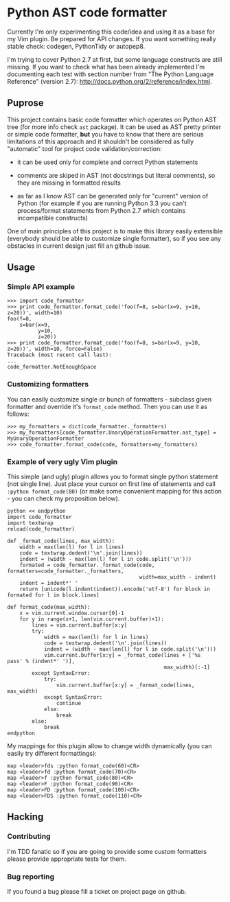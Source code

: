 # Python AST code formatter

Currently I'm only experimenting this code/idea and using it as a base for my Vim plugin. Be prepared for API changes. If you want something really stable check: codegen, PythonTidy or autopep8.

I'm trying to cover Python 2.7 at first, but some language constructs are still missing. If you want to check what has been already implemented I'm documenting each test with section number from "The Python Language Reference" (version 2.7): http://docs.python.org/2/reference/index.html.


## Puprose

This project contains basic code formatter which operates on Python AST tree (for more info check `ast` package). It can be used as AST pretty printer or simple code formatter, __but__ you have to know that there are serious limitations of this approach and it shouldn't be considered as fully "automatic" tool for project code validation/correction:

* it can be used only for complete and correct Python statements

* comments are skiped in AST (not docstrings but literal comments), so they are missing in formatted results

* as far as I know AST can be generated only for "current" version of Python (for example if you are running Python 3.3 you can't process/format statements from Python 2.7 which contains incompatible constructs)


One of main principles of this project is to make this library easily extensible (everybody should be able to customize single formatter), so if you see any obstacles in current design just fill an github issue.


## Usage

### Simple API example

    >>> import code_formatter
    >>> print code_formatter.format_code('foo(f=8, s=bar(x=9, y=10, z=20))', width=10)
    foo(f=8,
        s=bar(x=9,
              y=10,
              z=20))
    >>> print code_formatter.format_code('foo(f=8, s=bar(x=9, y=10, z=20))', width=10, force=False)
    Traceback (most recent call last):
    ...
    code_formatter.NotEnoughSpace

### Customizing formatters

You can easily customize single or bunch of formatters - subclass given formatter and override it's `format_code` method. Then you can use it as follows:

    >>> my_formatters = dict(code_formatter._formatters)
    >>> my_formatters[code_formatter.UnaryOperationFormatter.ast_type] = MyUnaryOperationFormatter
    >>> code_formatter.format_code(code, formatters=my_formatters)


### Example of very ugly Vim plugin
This simple (and ugly) plugin allows you to format single python statement (not single line). Just place your cursor on first line of statements and call `:python format_code(80)` (or make some convenient mapping for this action - you can check my proposition below).

    python << endpython
    import code_formatter
    import textwrap
    reload(code_formatter)

    def _format_code(lines, max_width):
        width = max(len(l) for l in lines)
        code = textwrap.dedent('\n'.join(lines))
        indent = (width - max(len(l) for l in code.split('\n')))
        formated = code_formatter._format_code(code, formatters=code_formatter._formatters,
                                               width=max_width - indent)
        indent = indent*' '
        return [unicode(l.indent(indent)).encode('utf-8') for block in formated for l in block.lines]

    def format_code(max_width):
        x = vim.current.window.cursor[0]-1
        for y in range(x+1, len(vim.current.buffer)+1):
            lines = vim.current.buffer[x:y]
            try:
                width = max(len(l) for l in lines)
                code = textwrap.dedent('\n'.join(lines))
                indent = (width - max(len(l) for l in code.split('\n')))
                vim.current.buffer[x:y] = _format_code(lines + ['%s    pass' % (indent*' ')],
                                                       max_width)[:-1]
            except SyntaxError:
                try:
                    vim.current.buffer[x:y] = _format_code(lines, max_width)
                except SyntaxError:
                    continue
                else:
                    break
            else:
                break
    endpython


My mappings for this plugin allow to change width dynamically (you can easily try different formattings):

    map <leader>fds :python format_code(60)<CR>
    map <leader>fd :python format_code(70)<CR>
    map <leader>f :python format_code(80)<CR>
    map <leader>F :python format_code(90)<CR>
    map <leader>FD :python format_code(100)<CR>
    map <leader>FDS :python format_code(110)<CR>


## Hacking

### Contributing

I'm TDD fanatic so if you are going to provide some custom formatters please provide appropriate tests for them.

### Bug reporting

If you found a bug please fill a ticket on project page on github.
